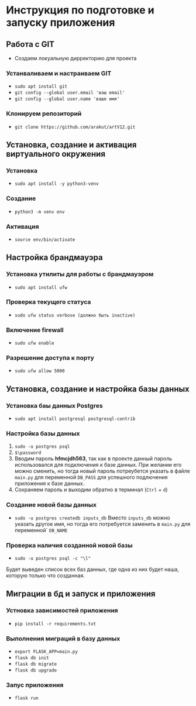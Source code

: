 # Инструкция по подготовке и запуску приложения

## Работа с GIT
* Cоздаем локуальную дирректорию для проекта
### Устанваливаем и настраиваем GIT
* ```sudo apt install git```
* ```git config --global user.email 'ваш email'```
* ```git config --global user.name 'ваше имя'```
### Клонируем репозиторий
* ```git clone https://github.com/arakut/artV12.git```

## Установка, создание и активация виртуального окружения
### Установка
* ```sudo apt install -y python3-venv```
### Создание
* ```python3 -m venv env```
### Активация
* ```source env/bin/activate```

## Настройка брандмауэра
### Установка утилиты для работы с брандмауэром
* ```sudo apt install ufw```
### Проверка текущего статуса
* ```sudo ufw status verbose (должно быть inactive)```
### Включение firewall
* ```sudo ufw enable```
### Разрешение доступа к порту
* ```sudo ufw allow 5000```

## Установка, создание и настройка базы данных
### Установка баы данных Postgres
* ```sudo apt install postgresql postgresql-contrib```
### Настройка базы данных
1) ```sudo -u postgres psql```
2) ```$\password```
3) Вводим пароль **hfmcjdh563**, так как в проекте данный пароль использовался для подключения к базе данных. При желании его можно сменить, но тогда новый пароль потреубется указать в файле ```main.py``` для переменной ```DB_PASS``` для успешного подлючения приложения к базе данных.
4) Сохраняем пароль и выходим обратно в терминал (```Ctrl``` + ```d```)
### Создание новой базы данных
* ```sudo -u postgres createdb inputs_db```
Вместо ```inputs_db``` можно указать другое имя, но тогда его потребуется заменить в ```main.py``` для переменной` ```DB_NAME```
### Проверка наличия созданной новой базы
* ```sudo -u postgres psql -c "\l"```

Будет выведен список всех баз данных, где одна из них будет наша, которую только что созданная.

## Миграции в бд и запуск и приложения
### Устновка зависимостей приложения
* ```pip install -r requirements.txt```
### Выполнения миграций в базу данных
* ```export FLASK_APP=main.py```
* ```flask db init```
* ```flask db migrate```
* ```flask db upgrade```
### Запус приложения
* ```flask run```
